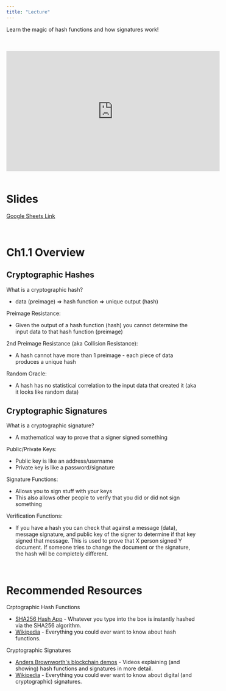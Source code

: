 ```yaml
---
title: "Lecture"
---
```


Learn the magic of hash functions and how signatures work!

<br />
<br />
<iframe width="560" height="315" src="https://www.youtube-nocookie.com/embed/FLIo_ZjV--U" frameborder="0" allow="accelerometer; autoplay; encrypted-media; gyroscope; picture-in-picture" allowfullscreen></iframe>
<br />
<br />

# Slides

[Google Sheets Link](https://docs.google.com/presentation/d/17J2qRYzx27x30UEoXa2cOHOl2MdKQujocQNJpbp7NHE/edit)

<br />

# Ch1.1 Overview 

## Cryptographic Hashes

What is a cryptographic hash?
- data (preimage) => hash function => unique output (hash)

Preimage Resistance:
- Given the output of a hash function (hash) you cannot determine the input data to that hash function (preimage)

2nd Preimage Resistance (aka Collision Resistance):
- A hash cannot have more than 1 preimage - each piece of data produces a unique hash

Random Oracle:
- A hash has no statistical correlation to the input data that created it (aka it looks like random data)


## Cryptographic Signatures

What is a cryptographic signature?
- A mathematical way to prove that a signer signed something

Public/Private Keys:
- Public key is like an address/username
- Private key is like a password/signature

Signature Functions:
- Allows you to sign stuff with your keys
- This also allows other people to verify that you did or did not sign something

Verification Functions:
- If you have a hash you can check that against a message (data), message signature, and public key of the signer to determine if that key signed that message. This is used to prove that X person signed Y document. If someone tries to change the document or the signature, the hash will be completely different.

<br />

# Recommended Resources

Crptographic Hash Functions
- [SHA256 Hash App](https://anders.com/blockchain/hash.html) - Whatever you type into the box is instantly hashed via the SHA256 algorithm.
- [Wikipedia](https://en.wikipedia.org/wiki/Cryptographic_hash_function) - Everything you could ever want to know about hash functions.

Cryptographic Signatures
- [Anders Brownworth's blockchain demos](https://anders.com/blockchain/) - Videos explaining (and showing) hash functions and signatures in more detail.
- [Wikipedia](https://en.wikipedia.org/wiki/Digital_signature) - Everything you could ever want to know about digital (and cryptographic) signatures.




